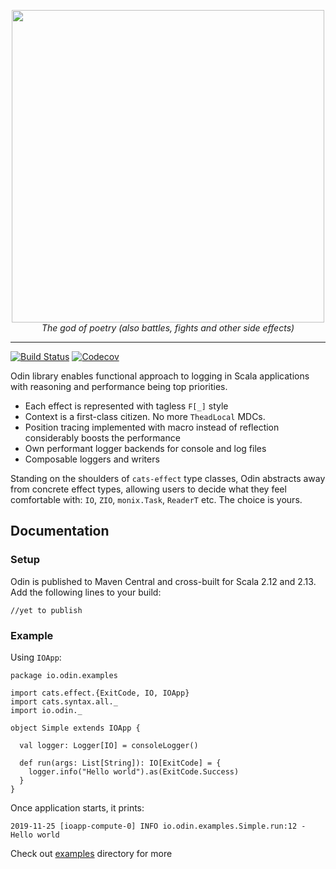 <p align="center">
  <img src="https://raw.githubusercontent.com/valskalla/odin/master/logo.png" width="500px" />  
  <br/>
  <i>The god of poetry (also battles, fights and other side effects)</i>
</p>

----
[![Build Status](https://github.com/valskalla/odin/workflows/Scala%20CI/badge.svg)](https://github.com/valskalla/odin/actions) [![Codecov](https://img.shields.io/codecov/c/github/valskalla/odin)](https://codecov.io/gh/valskalla/odin)

Odin library enables functional approach to logging in Scala applications with reasoning and performance being
top priorities.

- Each effect is represented with tagless `F[_]` style
- Context is a first-class citizen. No more `TheadLocal` MDCs.
- Position tracing implemented with macro instead of reflection considerably boosts the performance
- Own performant logger backends for console and log files
- Composable loggers and writers

Standing on the shoulders of `cats-effect` type classes, Odin abstracts away from concrete effect types, allowing
users to decide what they feel comfortable with: `IO`, `ZIO`, `monix.Task`, `ReaderT` etc. The choice is yours.

Documentation
---

### Setup

Odin is published to Maven Central and cross-built for Scala 2.12 and 2.13. Add the following lines to your build:

```
//yet to publish
```

### Example

Using `IOApp`:
```
package io.odin.examples

import cats.effect.{ExitCode, IO, IOApp}
import cats.syntax.all._
import io.odin._

object Simple extends IOApp {

  val logger: Logger[IO] = consoleLogger()

  def run(args: List[String]): IO[ExitCode] = {
    logger.info("Hello world").as(ExitCode.Success)
  }
}
```

Once application starts, it prints:
```
2019-11-25 [ioapp-compute-0] INFO io.odin.examples.Simple.run:12 - Hello world
```

Check out [examples](https://github.com/valskalla/odin/tree/master/examples) directory for more
